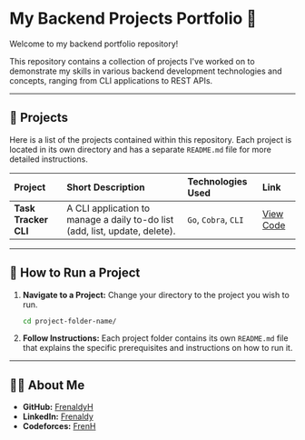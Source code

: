# My Backend Projects Portfolio 🚀

Welcome to my backend portfolio repository!

This repository contains a collection of projects I've worked on to demonstrate my skills in various backend development technologies and concepts, ranging from CLI applications to REST APIs.

---

## 📂 Projects

Here is a list of the projects contained within this repository. Each project is located in its own directory and has a separate `README.md` file for more detailed instructions.

| Project | Short Description | Technologies Used | Link |
| :--- | :--- | :--- | :--- |
| **Task Tracker CLI** | A CLI application to manage a daily to-do list (add, list, update, delete). | `Go`, `Cobra`, `CLI` | [View Code](./task_tracker/) |

---

## 📖 How to Run a Project

1.  **Navigate to a Project:** Change your directory to the project you wish to run.
    ```bash
    cd project-folder-name/
    ```
2.  **Follow Instructions:** Each project folder contains its own `README.md` file that explains the specific prerequisites and instructions on how to run it.

---

## 👨‍💻 About Me

* **GitHub:** [FrenaldyH](https://github.com/FrenaldyH)
* **LinkedIn:** [Frenaldy](www.linkedin.com/in/frenaldyh)
* **Codeforces:** [FrenH](https://codeforces.com/profile/FrenH)
